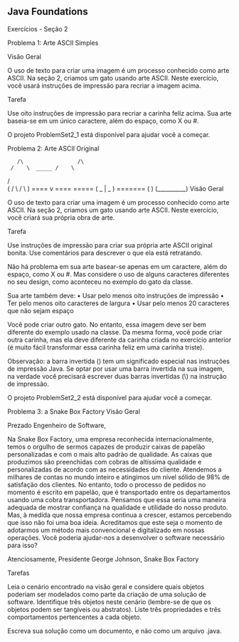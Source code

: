 ## Java Foundations
Exercícios - Seção 2 

Problema 1: Arte ASCII Simples

 
Visão Geral

O uso de texto para criar uma imagem é um processo conhecido como arte ASCII. Na seção 2, criamos um gato usando arte ASCII. Neste exercício, você usará instruções de impressão para recriar a imagem acima.

Tarefa

Use oito instruções de impressão para recriar a carinha feliz acima.  Sua arte baseia-se em um único caractere, além do espaço, como X ou #. 

O projeto ProblemSet2_1 está disponível para ajudar você a começar.



Problema 2: Arte ASCII Original


 
       /\                 /\
     /    \  _____ /    \
   /                           \
  (     / \              / \     )
====       v        ====
===== ( _ | _ ) =======
    (                          )
        (__________)
Visão Geral

O uso de texto para criar uma imagem é um processo conhecido como arte ASCII. Na seção 2, criamos um gato usando arte ASCII. Neste exercício, você criará sua própria obra de arte. 

Tarefa

Use instruções de impressão para criar sua própria arte ASCII original bonita. Use comentários para descrever o que ela está retratando.

Não há problema em sua arte basear-se apenas em um caractere, além do espaço, como X ou #. 
Mas considere o uso de alguns caracteres diferentes no seu design, como aconteceu no exemplo do 
gato da classe.

Sua arte também deve:
•	Usar pelo menos oito instruções de impressão
•	Ter pelo menos oito caracteres de largura
•	Usar pelo menos 20 caracteres que não sejam espaço

Você pode criar outro gato.  No entanto, essa imagem deve ser bem diferente do exemplo usado na classe. Da mesma forma, você pode criar outra carinha, mas ela deve diferente da carinha criada no exercício anterior (é muito fácil transformar essa carinha feliz em uma carinha triste).

Observação: a barra invertida (\) tem um significado especial nas instruções de impressão Java. Se optar por usar uma barra invertida na sua imagem, na verdade você precisará escrever duas barras invertidas (\\) na instrução de impressão.

O projeto ProblemSet2_2 está disponível para ajudar você a começar.










Problema 3: a Snake Box Factory
Visão Geral

Prezado Engenheiro de Software,

Na Snake Box Factory, uma empresa reconhecida internacionalmente, temos o orgulho de sermos capazes de produzir caixas de papelão personalizadas e com o mais alto padrão de qualidade. As caixas que produzimos são preenchidas com cobras de altíssima qualidade e personalizadas de acordo com as necessidades do cliente. Atendemos a milhares de contas no mundo inteiro e atingimos um nível sólido de 98% de satisfação dos clientes. No entanto, todo o processo de pedidos no momento é escrito em papelão, que é transportado entre os departamentos usando uma cobra transportadora. Pensamos que essa seria uma maneira adequada de mostrar confiança na qualidade e utilidade do nosso produto. Mas, à medida que nossa empresa continua a crescer, estamos percebendo que isso não foi uma boa ideia. Acreditamos que este seja o momento de adotarmos um método mais convencional e digitalizado em nossas operações. Você poderia ajudar-nos a desenvolver o software necessário para isso?

Atenciosamente,
Presidente George Johnson,
Snake Box Factory
 
Tarefas

Leia o cenário encontrado na visão geral e considere quais objetos poderiam ser modelados como parte da criação de uma solução de software. Identifique três objetos neste cenário (lembre-se de que os objetos podem ser tangíveis ou abstratos). Liste três propriedades e três comportamentos pertencentes a cada objeto.

Escreva sua solução como um documento, e não como um arquivo .java.
